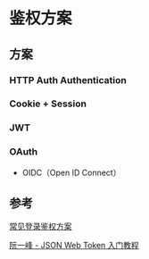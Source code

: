 # 鉴权方案

## 方案

### HTTP Auth Authentication

### Cookie + Session

### JWT

### OAuth

- OIDC（Open ID Connect）

## 参考

[常见登录鉴权方案](https://juejin.cn/post/6890377073366597645#heading-18)

[阮一峰 - JSON Web Token 入门教程](https://www.ruanyifeng.com/blog/2018/07/json_web_token-tutorial.html)